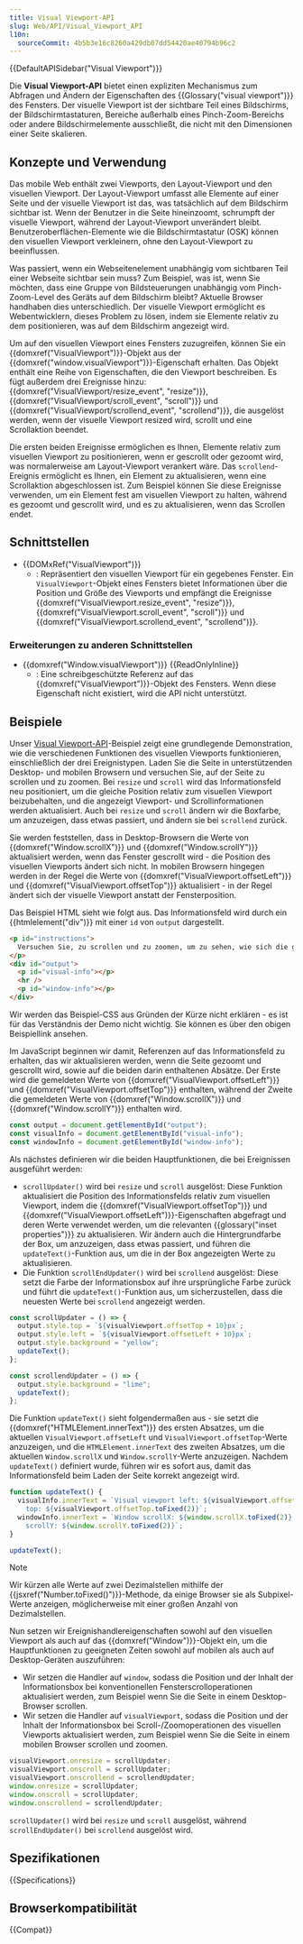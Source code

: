 ```yaml
---
title: Visual Viewport-API
slug: Web/API/Visual_Viewport_API
l10n:
  sourceCommit: 4b5b3e16c8260a429db07dd54420ae40794b96c2
---
```


{{DefaultAPISidebar("Visual Viewport")}}

Die **Visual Viewport-API** bietet einen expliziten Mechanismus zum Abfragen und Ändern der Eigenschaften des {{Glossary("visual viewport")}} des Fensters. Der visuelle Viewport ist der sichtbare Teil eines Bildschirms, der Bildschirmtastaturen, Bereiche außerhalb eines Pinch-Zoom-Bereichs oder andere Bildschirmelemente ausschließt, die nicht mit den Dimensionen einer Seite skalieren.

## Konzepte und Verwendung

Das mobile Web enthält zwei Viewports, den Layout-Viewport und den visuellen Viewport. Der Layout-Viewport umfasst alle Elemente auf einer Seite und der visuelle Viewport ist das, was tatsächlich auf dem Bildschirm sichtbar ist. Wenn der Benutzer in die Seite hineinzoomt, schrumpft der visuelle Viewport, während der Layout-Viewport unverändert bleibt. Benutzeroberflächen-Elemente wie die Bildschirmtastatur (OSK) können den visuellen Viewport verkleinern, ohne den Layout-Viewport zu beeinflussen.

Was passiert, wenn ein Webseitenelement unabhängig vom sichtbaren Teil einer Webseite sichtbar sein muss? Zum Beispiel, was ist, wenn Sie möchten, dass eine Gruppe von Bildsteuerungen unabhängig vom Pinch-Zoom-Level des Geräts auf dem Bildschirm bleibt? Aktuelle Browser handhaben dies unterschiedlich. Der visuelle Viewport ermöglicht es Webentwicklern, dieses Problem zu lösen, indem sie Elemente relativ zu dem positionieren, was auf dem Bildschirm angezeigt wird.

Um auf den visuellen Viewport eines Fensters zuzugreifen, können Sie ein {{domxref("VisualViewport")}}-Objekt aus der {{domxref("window.visualViewport")}}-Eigenschaft erhalten. Das Objekt enthält eine Reihe von Eigenschaften, die den Viewport beschreiben. Es fügt außerdem drei Ereignisse hinzu: {{domxref("VisualViewport/resize_event", "resize")}}, {{domxref("VisualViewport/scroll_event", "scroll")}} und {{domxref("VisualViewport/scrollend_event", "scrollend")}}, die ausgelöst werden, wenn der visuelle Viewport resized wird, scrollt und eine Scrollaktion beendet.

Die ersten beiden Ereignisse ermöglichen es Ihnen, Elemente relativ zum visuellen Viewport zu positionieren, wenn er gescrollt oder gezoomt wird, was normalerweise am Layout-Viewport verankert wäre. Das `scrollend`-Ereignis ermöglicht es Ihnen, ein Element zu aktualisieren, wenn eine Scrollaktion abgeschlossen ist. Zum Beispiel können Sie diese Ereignisse verwenden, um ein Element fest am visuellen Viewport zu halten, während es gezoomt und gescrollt wird, und es zu aktualisieren, wenn das Scrollen endet.

## Schnittstellen

- {{DOMxRef("VisualViewport")}}
  - : Repräsentiert den visuellen Viewport für ein gegebenes Fenster. Ein `VisualViewport`-Objekt eines Fensters bietet Informationen über die Position und Größe des Viewports und empfängt die Ereignisse {{domxref("VisualViewport.resize_event", "resize")}}, {{domxref("VisualViewport.scroll_event", "scroll")}} und {{domxref("VisualViewport.scrollend_event", "scrollend")}}.

### Erweiterungen zu anderen Schnittstellen

- {{domxref("Window.visualViewport")}} {{ReadOnlyInline}}
  - : Eine schreibgeschützte Referenz auf das {{domxref("VisualViewport")}}-Objekt des Fensters. Wenn diese Eigenschaft nicht existiert, wird die API nicht unterstützt.

## Beispiele

Unser [Visual Viewport-API](https://mdn.github.io/dom-examples/visual-viewport-api/)-Beispiel zeigt eine grundlegende Demonstration, wie die verschiedenen Funktionen des visuellen Viewports funktionieren, einschließlich der drei Ereignistypen. Laden Sie die Seite in unterstützenden Desktop- und mobilen Browsern und versuchen Sie, auf der Seite zu scrollen und zu zoomen. Bei `resize` und `scroll` wird das Informationsfeld neu positioniert, um die gleiche Position relativ zum visuellen Viewport beizubehalten, und die angezeigt Viewport- und Scrollinformationen werden aktualisiert. Auch bei `resize` und `scroll` ändern wir die Boxfarbe, um anzuzeigen, dass etwas passiert, und ändern sie bei `scrollend` zurück.

Sie werden feststellen, dass in Desktop-Browsern die Werte von {{domxref("Window.scrollX")}} und {{domxref("Window.scrollY")}} aktualisiert werden, wenn das Fenster gescrollt wird - die Position des visuellen Viewports ändert sich nicht. In mobilen Browsern hingegen werden in der Regel die Werte von {{domxref("VisualViewport.offsetLeft")}} und {{domxref("VisualViewport.offsetTop")}} aktualisiert - in der Regel ändert sich der visuelle Viewport anstatt der Fensterposition.

Das Beispiel HTML sieht wie folgt aus. Das Informationsfeld wird durch ein {{htmlelement("div")}} mit einer `id` von `output` dargestellt.

```html
<p id="instructions">
  Versuchen Sie, zu scrollen und zu zoomen, um zu sehen, wie sich die gemeldeten Werte ändern.
</p>
<div id="output">
  <p id="visual-info"></p>
  <hr />
  <p id="window-info"></p>
</div>
```

Wir werden das Beispiel-CSS aus Gründen der Kürze nicht erklären - es ist für das Verständnis der Demo nicht wichtig. Sie können es über den obigen Beispiellink ansehen.

Im JavaScript beginnen wir damit, Referenzen auf das Informationsfeld zu erhalten, das wir aktualisieren werden, wenn die Seite gezoomt und gescrollt wird, sowie auf die beiden darin enthaltenen Absätze. Der Erste wird die gemeldeten Werte von {{domxref("VisualViewport.offsetLeft")}} und {{domxref("VisualViewport.offsetTop")}} enthalten, während der Zweite die gemeldeten Werte von {{domxref("Window.scrollX")}} und {{domxref("Window.scrollY")}} enthalten wird.

```js
const output = document.getElementById("output");
const visualInfo = document.getElementById("visual-info");
const windowInfo = document.getElementById("window-info");
```

Als nächstes definieren wir die beiden Hauptfunktionen, die bei Ereignissen ausgeführt werden:

- `scrollUpdater()` wird bei `resize` und `scroll` ausgelöst: Diese Funktion aktualisiert die Position des Informationsfelds relativ zum visuellen Viewport, indem die {{domxref("VisualViewport.offsetTop")}} und {{domxref("VisualViewport.offsetLeft")}}-Eigenschaften abgefragt und deren Werte verwendet werden, um die relevanten {{glossary("inset properties")}} zu aktualisieren. Wir ändern auch die Hintergrundfarbe der Box, um anzuzeigen, dass etwas passiert, und führen die `updateText()`-Funktion aus, um die in der Box angezeigten Werte zu aktualisieren.
- Die Funktion `scrollEndUpdater()` wird bei `scrollend` ausgelöst: Diese setzt die Farbe der Informationsbox auf ihre ursprüngliche Farbe zurück und führt die `updateText()`-Funktion aus, um sicherzustellen, dass die neuesten Werte bei `scrollend` angezeigt werden.

```js
const scrollUpdater = () => {
  output.style.top = `${visualViewport.offsetTop + 10}px`;
  output.style.left = `${visualViewport.offsetLeft + 10}px`;
  output.style.background = "yellow";
  updateText();
};

const scrollendUpdater = () => {
  output.style.background = "lime";
  updateText();
};
```

Die Funktion `updateText()` sieht folgendermaßen aus - sie setzt die {{domxref("HTMLElement.innerText")}} des ersten Absatzes, um die aktuellen `VisualViewport.offsetLeft` und `VisualViewport.offsetTop`-Werte anzuzeigen, und die `HTMLElement.innerText` des zweiten Absatzes, um die aktuellen `Window.scrollX` und `Window.scrollY`-Werte anzuzeigen. Nachdem `updateText()` definiert wurde, führen wir es sofort aus, damit das Informationsfeld beim Laden der Seite korrekt angezeigt wird.

```js
function updateText() {
  visualInfo.innerText = `Visual viewport left: ${visualViewport.offsetLeft.toFixed(2)}
    top: ${visualViewport.offsetTop.toFixed(2)}`;
  windowInfo.innerText = `Window scrollX: ${window.scrollX.toFixed(2)}
    scrollY: ${window.scrollY.toFixed(2)}`;
}

updateText();
```

> [!NOTE]
> Wir kürzen alle Werte auf zwei Dezimalstellen mithilfe der {{jsxref("Number.toFixed()")}}-Methode, da einige Browser sie als Subpixel-Werte anzeigen, möglicherweise mit einer großen Anzahl von Dezimalstellen.

Nun setzen wir Ereignishandlereigenschaften sowohl auf den visuellen Viewport als auch auf das {{domxref("Window")}}-Objekt ein, um die Hauptfunktionen zu geeigneten Zeiten sowohl auf mobilen als auch auf Desktop-Geräten auszuführen:

- Wir setzen die Handler auf `window`, sodass die Position und der Inhalt der Informationsbox bei konventionellen Fensterscrolloperationen aktualisiert werden, zum Beispiel wenn Sie die Seite in einem Desktop-Browser scrollen.
- Wir setzen die Handler auf `visualViewport`, sodass die Position und der Inhalt der Informationsbox bei Scroll-/Zoomoperationen des visuellen Viewports aktualisiert werden, zum Beispiel wenn Sie die Seite in einem mobilen Browser scrollen und zoomen.

```js
visualViewport.onresize = scrollUpdater;
visualViewport.onscroll = scrollUpdater;
visualViewport.onscrollend = scrollendUpdater;
window.onresize = scrollUpdater;
window.onscroll = scrollUpdater;
window.onscrollend = scrollendUpdater;
```

`scrollUpdater()` wird bei `resize` und `scroll` ausgelöst, während `scrollEndUpdater()` bei `scrollend` ausgelöst wird.

## Spezifikationen

{{Specifications}}

## Browserkompatibilität

{{Compat}}

